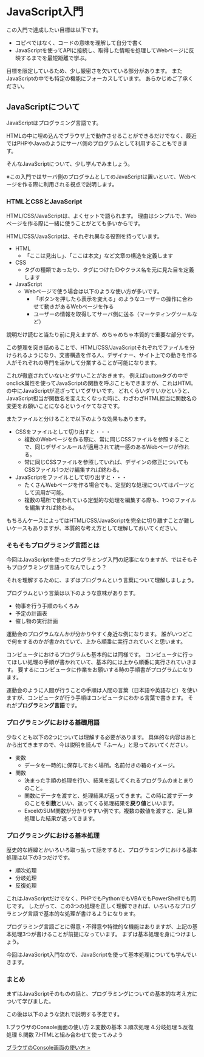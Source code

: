 # JavaScript入門
この入門で達成したい目標は以下です。
- コピペではなく、コードの意味を理解して自分で書く
- JavaScriptを使ってAPIに接続し、取得した情報を処理してWebページに反映するまでを最短距離で学ぶ。

目標を限定しているため、少し厳密さを欠いている部分があります。
またJavaScriptの中でも特定の機能にフォーカスしています。
あらかじめご了承ください。


## JavaScriptについて
JavaScriptはプログラミング言語です。

HTMLの中に埋め込んでブラウザ上で動作させることができるだけでなく、最近ではPHPやJavaのようにサーバ側のプログラムとして利用することもできます。

そんなJavaScriptについて、少し学んでみましょう。

※この入門ではサーバ側のプログラムとしてのJavaScriptは置いといて、Webページを作る際に利用される視点で説明します。


### HTMLとCSSとJavaScript
HTML/CSS/JavaScriptは、よくセットで語られます。
理由はシンプルで、Webページを作る際に一緒に使うことがとても多いからです。

HTML/CSS/JavaScriptは、それぞれ異なる役割を持っています。

- HTML
  - 「ここは見出し」、「ここは本文」など文章の構造を定義します
- CSS
  - タグの種類であったり、タグにつけたIDやクラス名を元に見た目を定義します
- JavaScript
  - Webページで使う場合は以下のような使い方が多いです。
    - 「ボタンを押したら表示を変える」のようなユーザーの操作に合わせて動きがあるWebページを作る
    - ユーザーの情報を取得してサーバ側に送る（マーケティングツールなど）

説明だけ読むと当たり前に見えますが、めちゃめちゃ本質的で重要な部分です。

この整理を突き詰めることで、HTML/CSS/JavaScriptそれぞれでファイルを分けられるようになり、文書構造を作る人、デザイナー、サイト上での動きを作る人がそれぞれの専門を活かして分業することが可能になります。

これが徹底されていないとダサいことがおきます。
例えばbuttonタグの中でonclick属性を使ってJavaScriptの関数を呼ぶこともできますが、これはHTMLの中にJavaScriptが混ざっていてダサいです。
どれくらいダサいかというと、JavaScript担当が関数名を変えたくなった時に、わざわざHTML担当に関数名の変更をお願いことになるというイケてなさです。

またファイルと分けることで以下のような効果もあります。
- CSSをファイルとして切り出すと・・・
  - 複数のWebページを作る際に、常に同じCSSファイルを参照することで、同じデザインルールが適用されて統一感のあるWebページが作れる。
  - 常に同じCSSファイルを参照していれば、デザインの修正についてもCSSファイル1つだけ編集すれば終わる。
- JavaScriptをファイルとして切り出すと・・・
  - たくさんWebページを作る場合でも、定型的な処理についてはパーツとして流用が可能。
  - 複数の場所で使われている定型的な処理を編集する際も、1つのファイルを編集すれば終わる。


もちろんケースによってはHTML/CSS/JavaScriptを完全に切り離すことが難しいケースもありますが、本質的な考え方として理解しておいてください。


### そもそもプログラミング言語とは
今回はJavaScriptを使ったプログラミング入門の記事になりますが、ではそもそもプログラミング言語ってなんでしょう？

それを理解するために、まずはプログラムという言葉について理解しましょう。

プログラムという言葉は以下のような意味があります。
- 物事を行う手順のもくろみ
- 予定の計画表
- 催し物の実行計画

運動会のプログラムなんかが分かりやすく身近な例になります。
誰がいつどこで何をするのかが書かれていて、上から順番に実行されていくと思います。

コンピュータにおけるプログラムも基本的には同様です。
コンピュータに行ってほしい処理の手順が書かれていて、基本的には上から順番に実行されていきます。
要するにコンピュータに作業をお願いする時の手順書がプログラムになります。

運動会のように人間が行うことの手順は人間の言葉（日本語や英語など）を使いますが、コンピュータが行う手順はコンピュータにわかる言葉で書きます。
それが**プログラミング言語**です。


### プログラミングにおける基礎用語
少なくとも以下の2つについては理解する必要があります。
具体的な内容はあとから出てきますので、今は説明を読んで「ふーん」と思っておいてください。
- 変数
  - データを一時的に保存しておく場所。名前付きの箱のイメージ。
- 関数
  - 決まった手順の処理を行い、結果を返してくれるプログラムのまとまりのこと。
  - 関数にデータを渡すと、処理結果が返ってきます。この時に渡すデータのことを**引数**といい、返ってくる処理結果を**戻り値**といいます。
   - ExcelのSUM関数が分かりやすい例です。複数の数値を渡すと、足し算処理した結果が返ってきます。

### プログラミングにおける基本処理
歴史的な経緯とかいろいろ取っ払って話をすると、プログラミングにおける基本処理は以下の3つだけです。
- 順次処理
- 分岐処理
- 反復処理

これはJavaScriptだけでなく、PHPでもPythonでもVBAでもPowerShellでも同じです。
したがって、この3つの処理を正しく理解できれば、いろいろなプログラミング言語で基本的な処理が書けるようになります。

プログラミング言語ごとに得意・不得意や特徴的な機能はありますが、上記の基本処理3つが書けることが前提になっています。
まずは基本処理を身につけましょう。

今回はJavaScript入門なので、JavaScriptを使って基本処理についても学んでいきます。


### まとめ
まずはJavaScriptそのものの話と、プログラミングについての基本的な考え方について学びました。

この後は以下のような流れで説明する予定です。

1.ブラウザのConsole画面の使い方
2.変数の基本
3.順次処理
4.分岐処理
5.反復処理
6.関数
7.HTMLと組み合わせて使ってみよう

[ブラウザのConsole画面の使い方 >](./index2.html)

